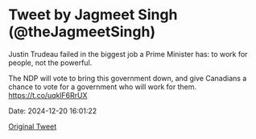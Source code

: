 # Tweet by Jagmeet Singh (@theJagmeetSingh)

Justin Trudeau failed in the biggest job a Prime Minister has: to work for people, not the powerful.

The NDP will vote to bring this government down, and give Canadians a chance to vote for a government who will work for them. https://t.co/uqklF6RrUX

Date: 2024-12-20 16:01:22

[Original Tweet](https://x.com/theJagmeetSingh/status/1870137427492544549)
